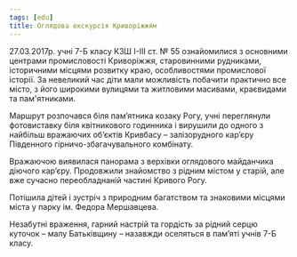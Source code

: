 ```yaml
---
tags: [edu]
title: Оглядова екскурсія Криворіжжям
---
```


27.03.2017р. учні 7-Б класу КЗШ І-ІІІ ст. № 55 ознайомилися з основними центрами промисловості Криворіжжя, старовинними рудниками, історичними місцями розвитку краю, особливостями промислової історії. За невеликий час діти мали можливість побачити практично все місто, з його широкими вулицями та житловими масивами, краєвидами та пам'ятниками.

Маршрут розпочався біля пам’ятника козаку Рогу, учні переглянули фотовиставку біля квітникового годинника і вирушили до одного з найбільш вражаючих об’єктів Кривбасу – залізорудного кар’єру Південного гірничо-збагачувального комбінату.

Вражаючою виявилася панорама з верхівки оглядового майданчика діючого кар’єру. Продовжили знайомство з рідним містом у старій, але вже сучасно переобладнаній частині Кривого Рогу.

Потішила дітей і зустріч з природним багатством та знаковими місцями міста у парку ім. Федора Мершавцева.

Незабутні враження, гарний настрій та гордість за рідний серцю куточок – малу Батьківщину – назавжди оселяться в пам’яті учнів 7-Б класу.

<slideshow id="72157679987589831"></slideshow>

